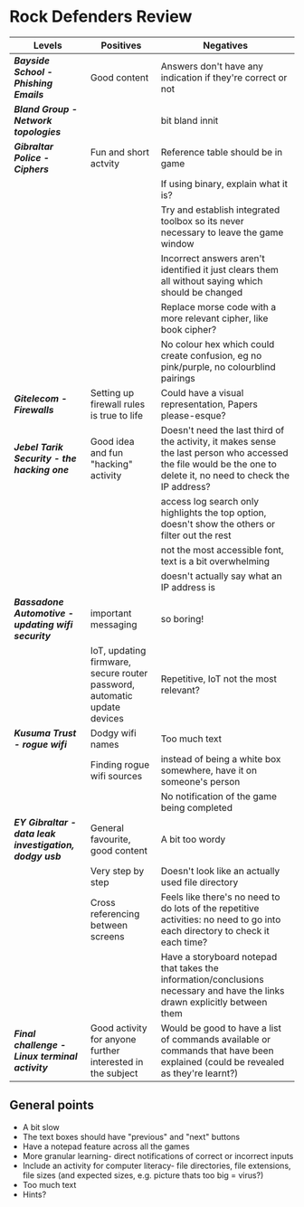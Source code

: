 # Rock Defenders Review

| Levels | Positives| Negatives
| ---- | ---- | ---- |
| ***Bayside School - Phishing Emails*** | Good content | Answers don't have any indication if they're correct or not
| ***Bland Group - Network topologies*** | | bit bland innit
| ***Gibraltar Police - Ciphers*** | Fun and short actvity | Reference table should be in game
| | | If using binary, explain what it is?
| | | Try and establish integrated toolbox so its never necessary to leave the game window
| | | Incorrect answers aren't identified it just clears them all without saying which should be changed
| | | Replace morse code with a more relevant cipher, like book cipher?
| | | No colour hex which could create confusion, eg no pink/purple, no colourblind pairings
| ***Gitelecom - Firewalls***| Setting up firewall rules is true to life | Could have a visual representation, Papers please-esque?
| ***Jebel Tarik Security - the hacking one*** | Good idea and fun "hacking" activity| Doesn't need the last third of the activity, it makes sense the last person who accessed the file would be the one to delete it, no need to check the IP address?
| | | access log search only highlights the top option, doesn't show the others or filter out the rest
| | | not the most accessible font, text is a bit overwhelming
| | | doesn't actually say what an IP address is
| ***Bassadone Automotive - updating wifi security*** | important messaging | so boring!
| | IoT, updating firmware, secure router password, automatic update devices| Repetitive, IoT not the most relevant?
| ***Kusuma Trust - rogue wifi*** | Dodgy wifi names | Too much text
| | Finding rogue wifi sources | instead of being a white box somewhere, have it on someone's person
| | | No notification of the game being completed
| ***EY Gibraltar - data leak investigation, dodgy usb*** | General favourite, good content | A bit too wordy
| | Very step by step | Doesn't look like an actually used file directory
| | Cross referencing between screens | Feels like there's no need to do lots of the repetitive activities: no need to go into each directory to check it each time?
| | | Have a storyboard notepad that takes the information/conclusions necessary and have the links drawn explicitly between them
| ***Final challenge - Linux terminal activity*** | Good activity for anyone further interested in the subject | Would be good to have a list of commands available or commands that have been explained (could be revealed as they're learnt?)


## General points
- A bit slow
- The text boxes should have "previous" and "next" buttons
- Have a notepad feature across all the games
- More granular learning- direct notifications of correct or incorrect inputs
- Include an activity for computer literacy- file directories, file extensions, file sizes (and expected sizes, e.g. picture thats too big = virus?)
- Too much text
- Hints?
